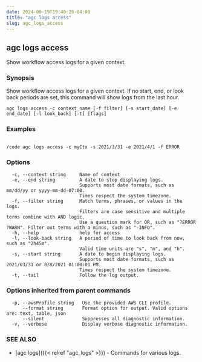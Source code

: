 ```yaml
---
date: 2024-09-19T19:40:28-04:00
title: "agc logs access"
slug: agc_logs_access
---
```

## agc logs access

Show workflow access logs for a given context.

### Synopsis

Show workflow access logs for a given context.
If no start, end, or look back periods are set, this command will show logs from the last hour.

```
agc logs access -c context_name [-f filter] [-s start_date] [-e end_date] [-l look_back] [-t] [flags]
```

### Examples

```

/code agc logs access -c myCtx -s 2021/3/31 -e 2021/4/1 -f ERROR
```

### Options

```
  -c, --context string     Name of context
  -e, --end string         A date to stop displaying logs.
                           Supports most date formats, such as mm/dd/yy or yyyy-mm-dd-07:00.
                           Times respect the system timezone.
  -f, --filter string      Match terms, phrases, or values in the logs.
                           Filters are case sensitive and multiple terms combine with AND logic.
                           Use a question mark for OR, such as "?ERROR ?WARN". Filter out terms with a minus, such as "-INFO".
  -h, --help               help for access
  -l, --look-back string   A period of time to look back from now, such as "2h45m".
                           Valid time units are "s", "m", and "h".
  -s, --start string       A date to begin displaying logs.
                           Supports most date formats, such as 2021/03/31 or 8/8/2021 01:00:01 PM.
                           Times respect the system timezone.
  -t, --tail               Follow the log output.
```

### Options inherited from parent commands

```
  -p, --awsProfile string   Use the provided AWS CLI profile.
      --format string       Format option for output. Valid options are: text, table, json
      --silent              Suppresses all diagnostic information.
  -v, --verbose             Display verbose diagnostic information.
```

### SEE ALSO

* [agc logs]({{< relref "agc_logs" >}})	 - Commands for various logs.

